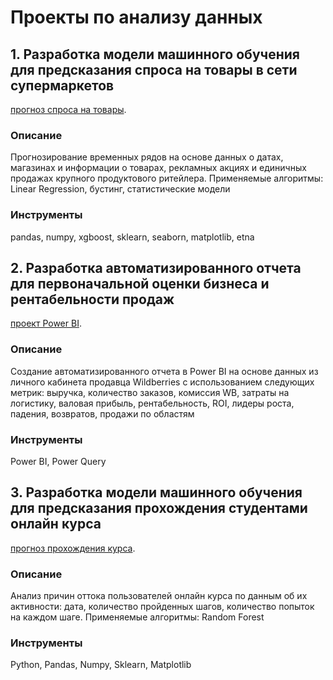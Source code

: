 # Проекты по анализу данных
 ## 1. Разработка модели машинного обучения для предсказания спроса на товары в сети супермаркетов
  [прогноз спроса на товары](https://github.com/TatyanaK1/type_1/blob/main/store_new.ipynb). 
 
### Описание
Прогнозирование временных рядов на основе данных о датах, магазинах и информации о товарах, рекламных акциях и единичных продажах крупного продуктового ритейлера.
Применяемые алгоритмы: Linear Regression, бустинг, статистические модели
### Инструменты
pandas, numpy, xgboost, sklearn, seaborn, matplotlib, etna

 ## 2. Разработка автоматизированного отчета для первоначальной оценки бизнеса и рентабельности продаж
  [проект Power BI](https://github.com/TatyanaK1/type_1/blob/main/аналитика%20WB.pdf). 
 
### Описание
Создание автоматизированного отчета в Power BI на основе данных из личного кабинета продавца Wildberries с использованием следующих метрик: 
выручка, количество заказов, комиссия WB, затраты на логистику, валовая прибыль, рентабельность, ROI, лидеры роста, падения, возвратов, продажи по областям
### Инструменты
Power BI, Power Query

## 3. Разработка модели машинного обучения для предсказания прохождения студентами онлайн курса
  [прогноз прохождения курса](). 
 
### Описание
Анализ причин оттока пользователей онлайн курса по данным об их активности: дата, количество пройденных шагов, количество попыток на каждом шаге.
Применяемые алгоритмы: Random Forest
### Инструменты
Python, Pandas, Numpy, Sklearn, Matplotlib

